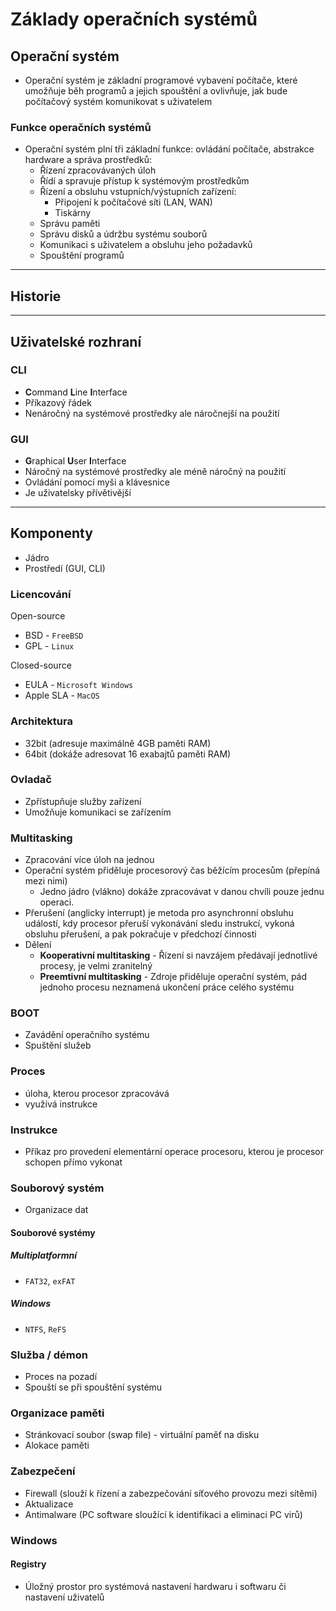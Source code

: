 # Základy operačních systémů

## Operační systém
* Operační systém je základní programové vybavení počítače, které umožňuje běh programů a jejich spouštění a ovlivňuje, jak bude počítačový systém komunikovat s uživatelem

### Funkce operačních systémů
* Operační systém plní tři základní funkce: ovládání počítače, abstrakce hardware a správa prostředků:
  * Řízení zpracovávaných úloh
  * Řídí a spravuje přístup k systémovým prostředkům
   * Řízení a obsluhu vstupních/výstupních zařízení:
     * Připojení k  počítačové síti (LAN, WAN)
     * Tiskárny
   * Správu paměti
   * Správu disků a údržbu systému souborů
  * Komunikaci s uživatelem a obsluhu jeho požadavků
  * Spouštění programů

<hr>

## Historie

<hr>

## Uživatelské rozhraní

### CLI
- **C**ommand **L**ine **I**nterface
- Příkazový řádek
- Nenáročný na systémové prostředky ale náročnejší na použití

### GUI
- **G**raphical **U**ser **I**nterface
- Náročný na systémové prostředky ale méně náročný na použití
- Ovládání pomocí myši a klávesnice
- Je uživatelsky přívětivější

<hr>

## Komponenty
- Jádro
- Prostředí (GUI, CLI)

### Licencování
Open-source
- BSD - `FreeBSD`
- GPL - `Linux`

Closed-source
- EULA - `Microsoft Windows`
- Apple SLA - `MacOS`

### Architektura
* 32bit (adresuje maximálně 4GB paměti RAM)
* 64bit (dokáže adresovat 16 exabajtů paměti RAM)

### Ovladač
- Zpřístupňuje služby zařízení
- Umožňuje komunikaci se zařízením

### Multitasking
- Zpracování více úloh na jednou
- Operační systém přiděluje procesorový čas běžícím procesům (přepíná mezi nimi)
	- Jedno jádro (vlákno) dokáže zpracovávat v danou chvíli pouze jednu operaci.
- Přerušení (anglicky interrupt) je metoda pro asynchronní obsluhu událostí, kdy procesor přeruší vykonávání sledu instrukcí, vykoná obsluhu přerušení, a pak pokračuje v předchozí činnosti
- Dělení
	- **Kooperativní multitasking** - Řízení si navzájem předávají jednotlivé procesy, je velmi zranitelný
	- **Preemtivní multitasking** - Zdroje přiděluje operační systém, pád jednoho procesu neznamená ukončení práce celého systému
### BOOT
- Zavádění operačního systému
- Spuštění služeb

### Proces
- úloha, kterou procesor zpracovává
- využívá instrukce

### Instrukce
- Příkaz pro provedení elementární operace procesoru, kterou je procesor schopen přímo vykonat

### Souborový systém
- Organizace dat

#### Souborové systémy
##### Multiplatformní
- `FAT32`, `exFAT`

##### Windows
- `NTFS`, `ReFS`

### Služba / démon
- Proces na pozadí
- Spouští se při spouštění systému

### Organizace paměti
- Stránkovací soubor (swap file) - virtuální paměť na disku
- Alokace paměti

### Zabezpečení
- Firewall (slouží k řízení a zabezpečování síťového provozu mezi sítěmi)
- Aktualizace
- Antimalware (PC software sloužící k identifikaci a eliminaci PC virů)

### Windows

#### Registry
- Úložný prostor pro systémová nastavení hardwaru i softwaru či nastavení uživatelů

